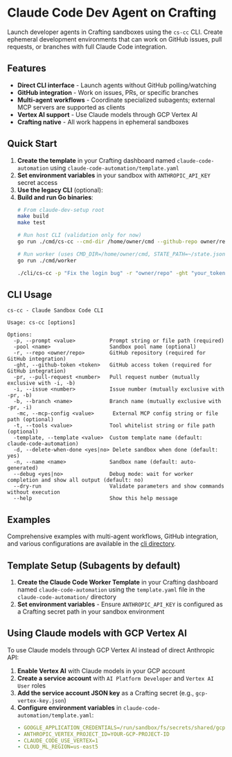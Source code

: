 # Claude Code Dev Agent on Crafting

Launch developer agents in Crafting sandboxes using the `cs-cc` CLI. Create ephemeral development environments that can work on GitHub issues, pull requests, or branches with full Claude Code integration.

## Features

- **Direct CLI interface** - Launch agents without GitHub polling/watching
- **GitHub integration** - Work on issues, PRs, or specific branches
- **Multi-agent workflows** - Coordinate specialized subagents; external MCP servers are supported as clients
- **Vertex AI support** - Use Claude models through GCP Vertex AI
- **Crafting native** - All work happens in ephemeral sandboxes

## Quick Start

1. **Create the template** in your Crafting dashboard named `claude-code-automation` using `claude-code-automation/template.yaml`
2. **Set environment variables** in your sandbox with `ANTHROPIC_API_KEY` secret access
3. **Use the legacy CLI** (optional):
4. **Build and run Go binaries**:
   ```bash
   # From claude-dev-setup root
   make build
   make test

   # Run host CLI (validation only for now)
   go run ./cmd/cs-cc --cmd-dir /home/owner/cmd --github-repo owner/repo --action-type branch --github-branch main

   # Run worker (uses CMD_DIR=/home/owner/cmd, STATE_PATH=~/state.json, SESSION_PATH=~/session.json by default)
   go run ./cmd/worker
   ```
   ```bash
   ./cli/cs-cc -p "Fix the login bug" -r "owner/repo" -ght "your_token" -pr 123
   ```

## CLI Usage

```
cs-cc - Claude Sandbox Code CLI

Usage: cs-cc [options]

Options:
  -p, --prompt <value>           Prompt string or file path (required)
  -pool <name>                   Sandbox pool name (optional)
  -r, --repo <owner/repo>        GitHub repository (required for GitHub integration)
  -ght, --github-token <token>   GitHub access token (required for GitHub integration)
  -pr, --pull-request <number>   Pull request number (mutually exclusive with -i, -b)
  -i, --issue <number>           Issue number (mutually exclusive with -pr, -b)
  -b, --branch <name>            Branch name (mutually exclusive with -pr, -i)
   -mc, --mcp-config <value>      External MCP config string or file path (optional)
  -t, --tools <value>            Tool whitelist string or file path (optional)
  -template, --template <value>  Custom template name (default: claude-code-automation)
  -d, --delete-when-done <yes|no> Delete sandbox when done (default: yes)
  -n, --name <name>              Sandbox name (default: auto-generated)
  --debug <yes|no>               Debug mode: wait for worker completion and show all output (default: no)
  --dry-run                      Validate parameters and show commands without execution
  --help                         Show this help message
```

## Examples

Comprehensive examples with multi-agent workflows, GitHub integration, and various configurations are available in the [cli directory](./cli/examples).

## Template Setup (Subagents by default)

1. **Create the Claude Code Worker Template** in your Crafting dashboard named `claude-code-automation` using the `template.yaml` file in the `claude-code-automation/` directory
2. **Set environment variables** - Ensure `ANTHROPIC_API_KEY` is configured as a Crafting secret path in your sandbox environment

## Using Claude models with GCP Vertex AI

To use Claude models through GCP Vertex AI instead of direct Anthropic API:

1. **Enable Vertex AI** with Claude models in your GCP account
2. **Create a service account** with `AI Platform Developer` and `Vertex AI User` roles
3. **Add the service account JSON key** as a Crafting secret (e.g., `gcp-vertex-key.json`)
4. **Configure environment variables** in `claude-code-automation/template.yaml`:
   ```yaml
   - GOOGLE_APPLICATION_CREDENTIALS=/run/sandbox/fs/secrets/shared/gcp-vertex-key.json
   - ANTHROPIC_VERTEX_PROJECT_ID=YOUR-GCP-PROJECT-ID
   - CLAUDE_CODE_USE_VERTEX=1
   - CLOUD_ML_REGION=us-east5
   ```